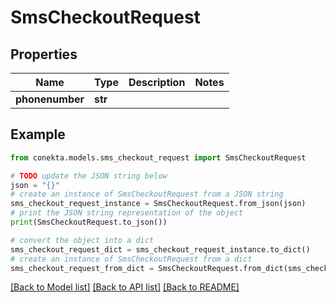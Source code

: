 # SmsCheckoutRequest


## Properties

Name | Type | Description | Notes
------------ | ------------- | ------------- | -------------
**phonenumber** | **str** |  | 

## Example

```python
from conekta.models.sms_checkout_request import SmsCheckoutRequest

# TODO update the JSON string below
json = "{}"
# create an instance of SmsCheckoutRequest from a JSON string
sms_checkout_request_instance = SmsCheckoutRequest.from_json(json)
# print the JSON string representation of the object
print(SmsCheckoutRequest.to_json())

# convert the object into a dict
sms_checkout_request_dict = sms_checkout_request_instance.to_dict()
# create an instance of SmsCheckoutRequest from a dict
sms_checkout_request_from_dict = SmsCheckoutRequest.from_dict(sms_checkout_request_dict)
```
[[Back to Model list]](../README.md#documentation-for-models) [[Back to API list]](../README.md#documentation-for-api-endpoints) [[Back to README]](../README.md)


